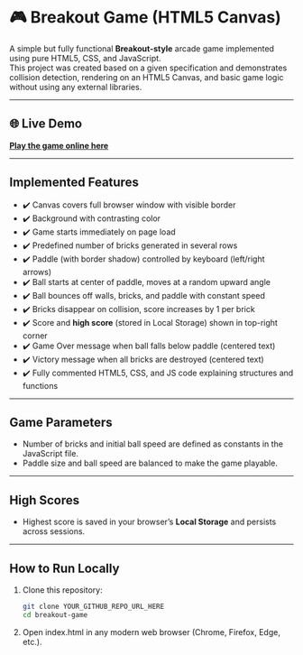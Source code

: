 # 🎮 Breakout Game (HTML5 Canvas)

A simple but fully functional **Breakout-style** arcade game implemented using pure HTML5, CSS, and JavaScript.  
This project was created based on a given specification and demonstrates collision detection, rendering on an HTML5 Canvas, and basic game logic without using any external libraries.

---

## 🌐 Live Demo
 [**Play the game online here**](https://breakout-game-zboe.onrender.com)


---

## Implemented Features
- ✔️ Canvas covers full browser window with visible border  
- ✔️ Background with contrasting color  
- ✔️ Game starts immediately on page load  
- ✔️ Predefined number of bricks generated in several rows  
- ✔️ Paddle (with border shadow) controlled by keyboard (left/right arrows)  
- ✔️ Ball starts at center of paddle, moves at a random upward angle  
- ✔️ Ball bounces off walls, bricks, and paddle with constant speed  
- ✔️ Bricks disappear on collision, score increases by 1 per brick  
- ✔️ Score and **high score** (stored in Local Storage) shown in top-right corner  
- ✔️ Game Over message when ball falls below paddle (centered text)  
- ✔️ Victory message when all bricks are destroyed (centered text)  
- ✔️ Fully commented HTML5, CSS, and JS code explaining structures and functions  

---

## Game Parameters
- Number of bricks and initial ball speed are defined as constants in the JavaScript file.  
- Paddle size and ball speed are balanced to make the game playable.

---

## High Scores
- Highest score is saved in your browser’s **Local Storage** and persists across sessions.

---

## How to Run Locally
1. Clone this repository:  
   ```bash
   git clone YOUR_GITHUB_REPO_URL_HERE
   cd breakout-game
   ```
2. Open index.html in any modern web browser (Chrome, Firefox, Edge, etc.).

